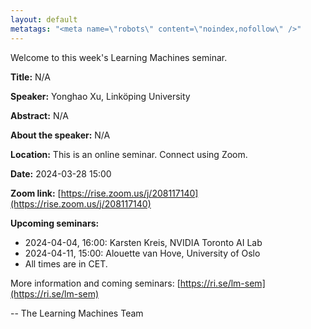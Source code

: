 ```yaml
---
layout: default
metatags: "<meta name=\"robots\" content=\"noindex,nofollow\" />"
---
```

Welcome to this week's Learning Machines seminar.

**Title:** N/A

**Speaker:** Yonghao Xu, Linköping University

**Abstract:** N/A

**About the speaker:** N/A

**Location:** This is an online seminar. Connect using Zoom.

**Date:** 2024-03-28 15:00

**Zoom link:** [https://rise.zoom.us/j/208117140](https://rise.zoom.us/j/208117140)

**Upcoming seminars:**

* 2024-04-04, 16:00: Karsten Kreis, NVIDIA Toronto AI Lab
* 2024-04-11, 15:00: Alouette van Hove, University of Oslo
* All times are in CET.

More information and coming seminars: [https://ri.se/lm-sem](https://ri.se/lm-sem)

-- The Learning Machines Team

